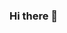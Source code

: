 ### Hi there 👋

<!--
I am a data enthusiast with a strong analytical background and hands-on experience in Artificial Intelligence and data science. I graduated with a Master of Science in Engineering (MSE) in Data Science and Artificial Intelligence from the University of Pennsylvania. I am deeply motivated in challenges related to AI, Computer Vision, Large Language Models, machine learning and deep learning


- 🔭 I’m currently working on side projects such as GenAI
- 👯 I’m looking to collaborate on NLP projects

